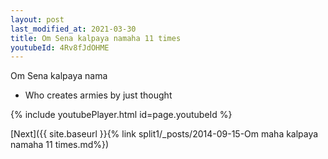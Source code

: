 ```yaml
---
layout: post
last_modified_at: 2021-03-30
title: Om Sena kalpaya namaha 11 times
youtubeId: 4Rv8fJdOHME
---
```

 
 
Om Sena kalpaya nama 
 
 -  Who creates armies by just thought 
 
  
 
  
 
 
 
 
 
 


{% include youtubePlayer.html id=page.youtubeId %}
 
[Next]({{ site.baseurl }}{% link  split1/_posts/2014-09-15-Om maha kalpaya namaha 11 times.md%})
 
